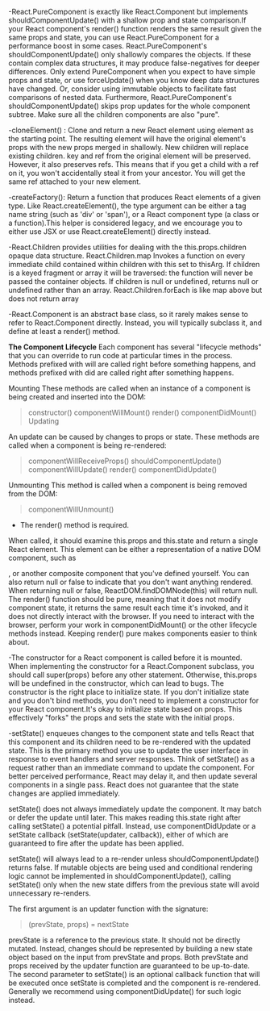 -React.PureComponent is exactly like React.Component but implements shouldComponentUpdate() with a shallow prop and state comparison.If your React component's render() function renders the same result given the same props and state, you can use React.PureComponent for a performance boost in some cases.
React.PureComponent's shouldComponentUpdate() only shallowly compares the objects. If these contain complex data structures, it may produce false-negatives for deeper differences. Only extend PureComponent when you expect to have simple props and state, or use forceUpdate() when you know deep data structures have changed. Or, consider using immutable objects to facilitate fast comparisons of nested data.
Furthermore, React.PureComponent's shouldComponentUpdate() skips prop updates for the  whole component subtree. Make sure all the children components are also "pure".

-cloneElement() : Clone and return a new React element using element as the starting point. The resulting element will have the original element's props with the new props merged in shallowly. New children will replace existing children. key and ref from the original element will be preserved. However, it also preserves refs. This means that if you get a child with a ref on it, you won't accidentally steal it from your ancestor. You will get the same ref attached to your new element.

-createFactory(): Return a function that produces React elements of a given type. Like React.createElement(), the type argument can be either a tag name string (such as 'div' or 'span'), or a React component type (a class or a function).This helper is considered legacy, and we encourage you to either use JSX or use React.createElement() directly instead.

-React.Children provides utilities for dealing with the this.props.children opaque data structure. React.Children.map
Invokes a function on every immediate child contained within children with this set to thisArg. If children is a keyed fragment or array it will be traversed: the function will never be passed the container objects. If children is null or undefined, returns null or undefined rather than an array.
React.Children.forEach is like map above but does not return array

-React.Component is an abstract base class, so it rarely makes sense to refer to React.Component directly. Instead, you will typically subclass it, and define at least a render() method.

**The Component Lifecycle**
Each component has several "lifecycle methods" that you can override to run code at particular times in the process. Methods prefixed with will are called right before something happens, and methods prefixed with did are called right after something happens.

Mounting
These methods are called when an instance of a component is being created and inserted into the DOM:

> constructor()
componentWillMount()
render()
componentDidMount()
Updating

An update can be caused by changes to props or state. These methods are called when a component is being re-rendered:

> componentWillReceiveProps()
shouldComponentUpdate()
componentWillUpdate()
render()
componentDidUpdate()

Unmounting
This method is called when a component is being removed from the DOM:

> componentWillUnmount()

- The render() method is required.

When called, it should examine this.props and this.state and return a single React element. This element can be either a representation of a native DOM component, such as <div />, or another composite component that you've defined yourself.
You can also return null or false to indicate that you don't want anything rendered. When returning null or false, ReactDOM.findDOMNode(this) will return null.
The render() function should be pure, meaning that it does not modify component state, it returns the same result each time it's invoked, and it does not directly interact with the browser. If you need to interact with the browser, perform your work in componentDidMount() or the other lifecycle methods instead. Keeping render() pure makes components easier to think about.

-The constructor for a React component is called before it is mounted. When implementing the constructor for a React.Component subclass, you should call super(props) before any other statement. Otherwise, this.props will be undefined in the constructor, which can lead to bugs.
The constructor is the right place to initialize state. If you don't initialize state and you don't bind methods, you don't need to implement a constructor for your React component.It's okay to initialize state based on props. This effectively "forks" the props and sets the state with the initial props.

-setState() enqueues changes to the component state and tells React that this component and its children need to be re-rendered with the updated state. This is the primary method you use to update the user interface in response to event handlers and server responses.
Think of setState() as a request rather than an immediate command to update the component. For better perceived performance, React may delay it, and then update several components in a single pass. React does not guarantee that the state changes are applied immediately.

setState() does not always immediately update the component. It may batch or defer the update until later. This makes reading this.state right after calling setState() a potential pitfall. Instead, use componentDidUpdate or a setState callback (setState(updater, callback)), either of which are guaranteed to fire after the update has been applied.

setState() will always lead to a re-render unless shouldComponentUpdate() returns false. If mutable objects are being used and conditional rendering logic cannot be implemented in shouldComponentUpdate(), calling setState() only when the new state differs from the previous state will avoid unnecessary re-renders.

The first argument is an updater function with the signature:

> (prevState, props) = nextState

prevState is a reference to the previous state. It should not be directly mutated. Instead, changes should be represented by building a new state object based on the input from prevState and props. 
Both prevState and props received by the updater function are guaranteed to be up-to-date.
The second parameter to setState() is an optional callback function that will be executed once setState is completed and the component is re-rendered. Generally we recommend using componentDidUpdate() for such logic instead.

